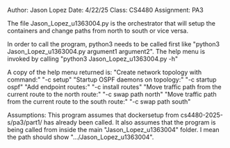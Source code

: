 Author: Jason Lopez
Date: 4/22/25
Class: CS4480
Assignment: PA3

The file Jason_Lopez_u1363004.py is the orchestrator that will setup the containers and change paths from north to south or vice versa.

In order to call the program, python3 needs to be called first like "python3 Jason_Lopez_u1363004.py argument1 argument2".
The help menu is invoked by calling "python3 Jason_Lopez_u1363004.py -h"

A copy of the help menu returned is:
"Create network topology with command:"
"-c setup"
"Startup OSPF daemons on topology:"
"-c startup ospf"
"Add endpoint routes:"
"-c install routes"
"Move traffic path from the current route to the north route:"
"-c swap path north"
"Move traffic path from the current route to the south route:"
"-c swap path south"

Assumptions: This program assumes that dockersetup from cs4480-2025-s/pa3/part1/
             has already been called. It also assumes that the program is being 
             called from inside the main "Jason_Lopez_u1363004" folder. I mean 
             the path should show ".../Jason_Lopez_u1363004".

